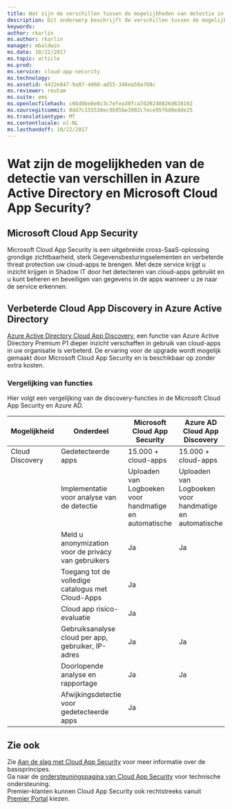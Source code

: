 ```yaml
---
title: Wat zijn de verschillen tussen de mogelijkheden van detectie in de Microsoft Cloud App Security en Azure AD? | Microsoft Docs
description: Dit onderwerp beschrijft de verschillen tussen de mogelijkheden van detectie in de Microsoft Cloud App Security en Azure AD.
keywords: 
author: rkarlin
ms.author: rkarlin
manager: mbaldwin
ms.date: 10/22/2017
ms.topic: article
ms.prod: 
ms.service: cloud-app-security
ms.technology: 
ms.assetid: 4422e847-9a87-4d60-ad55-346ea50a768c
ms.reviewer: reutam
ms.suite: ems
ms.openlocfilehash: c6bd0be8e8c3c7efea38fca7d20248826d628102
ms.sourcegitcommit: 8dd7c155538ec9b95be3902c7ece95f6d0edde25
ms.translationtype: MT
ms.contentlocale: nl-NL
ms.lasthandoff: 10/22/2017
---
```

# <a name="what-are-the-differences-discovery-capabilities-in-azure-active-directory-and-microsoft-cloud-app-security"></a>Wat zijn de mogelijkheden van de detectie van verschillen in Azure Active Directory en Microsoft Cloud App Security?

## <a name="microsoft-cloud-app-security"></a>Microsoft Cloud App Security 

Microsoft Cloud App Security is een uitgebreide cross-SaaS-oplossing grondige zichtbaarheid, sterk Gegevensbesturingselementen en verbeterde threat protection uw cloud-apps te brengen. Met deze service krijgt u inzicht krijgen in Shadow IT door het detecteren van cloud-apps gebruikt en u kunt beheren en beveiligen van gegevens in de apps wanneer u ze naar de service erkennen. 

## <a name="enhanced-cloud-app-discovery-in-azure-active-directory"></a>Verbeterde Cloud App Discovery in Azure Active Directory

[Azure Active Directory Cloud App Discovery](https://aka.ms/caddocsnew), een functie van Azure Active Directory Premium P1 dieper inzicht verschaffen in gebruik van cloud-apps in uw organisatie is verbeterd. De ervaring voor de upgrade wordt mogelijk gemaakt door Microsoft Cloud App Security en is beschikbaar op zonder extra kosten. 

### <a name="feature-comparison"></a>Vergelijking van functies

Hier volgt een vergelijking van de discovery-functies in de Microsoft Cloud App Security en Azure AD.

|Mogelijkheid|Onderdeel|Microsoft Cloud App Security|Azure AD Cloud App Discovery|
|----|----|----|----|
|Cloud Discovery|Gedetecteerde apps|15.000 + cloud-apps|15.000 + cloud-apps|
||Implementatie voor analyse van de detectie|Uploaden van Logboeken voor handmatige en automatische|Uploaden van Logboeken voor handmatige en automatische|
||Meld u anonymization voor de privacy van gebruikers|Ja|Ja|
||Toegang tot de volledige catalogus met Cloud-Apps|Ja||
||Cloud app risico-evaluatie|Ja||
||Gebruiksanalyse cloud per app, gebruiker, IP-adres|Ja|Ja|
||Doorlopende analyse en rapportage|Ja|Ja|
||Afwijkingsdetectie voor gedetecteerde apps|Ja||

## <a name="see-also"></a>Zie ook  

Zie [Aan de slag met Cloud App Security](getting-started-with-cloud-app-security.md) voor meer informatie over de basisprincipes.    
Ga naar de [ondersteuningspagina van Cloud App Security](http://support.microsoft.com/oas/default.aspx?prid=16031) voor technische ondersteuning.   
Premier-klanten kunnen Cloud App Security ook rechtstreeks vanuit [Premier Portal](https://premier.microsoft.com/) kiezen.   


